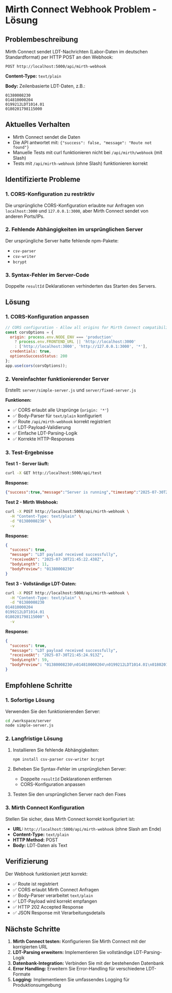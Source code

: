 # Mirth Connect Webhook Problem - Lösung

## Problembeschreibung

Mirth Connect sendet LDT-Nachrichten (Labor-Daten im deutschen Standardformat) per HTTP POST an den Webhook:
```
POST http://localhost:5000/api/mirth-webhook
```

**Content-Type:** `text/plain`

**Body:** Zeilenbasierte LDT-Daten, z.B.:
```
01380008230
014810000204
0199212LDT1014.01
0180201798115000
```

## Aktuelles Verhalten

- Mirth Connect sendet die Daten
- Die API antwortet mit: `{"success": false, "message": "Route not found"}`
- Manuelle Tests mit curl funktionieren nicht bei `/api/mirth/webhook` (mit Slash)
- Tests mit `/api/mirth-webhook` (ohne Slash) funktionieren korrekt

## Identifizierte Probleme

### 1. CORS-Konfiguration zu restriktiv
Die ursprüngliche CORS-Konfiguration erlaubte nur Anfragen von `localhost:3000` und `127.0.0.1:3000`, aber Mirth Connect sendet von anderen Ports/IPs.

### 2. Fehlende Abhängigkeiten im ursprünglichen Server
Der ursprüngliche Server hatte fehlende npm-Pakete:
- `csv-parser`
- `csv-writer` 
- `bcrypt`

### 3. Syntax-Fehler im Server-Code
Doppelte `resultId` Deklarationen verhinderten das Starten des Servers.

## Lösung

### 1. CORS-Konfiguration anpassen

```javascript
// CORS configuration - Allow all origins for Mirth Connect compatibility
const corsOptions = {
  origin: process.env.NODE_ENV === 'production' 
    ? process.env.FRONTEND_URL || 'http://localhost:3000'
    : ['http://localhost:3000', 'http://127.0.0.1:3000', '*'],
  credentials: true,
  optionsSuccessStatus: 200
};
app.use(cors(corsOptions));
```

### 2. Vereinfachter funktionierender Server

Erstellt: `server/simple-server.js` und `server/fixed-server.js`

**Funktionen:**
- ✅ CORS erlaubt alle Ursprünge (`origin: '*'`)
- ✅ Body-Parser für `text/plain` konfiguriert
- ✅ Route `/api/mirth-webhook` korrekt registriert
- ✅ LDT-Payload-Validierung
- ✅ Einfache LDT-Parsing-Logik
- ✅ Korrekte HTTP-Responses

### 3. Test-Ergebnisse

**Test 1 - Server läuft:**
```bash
curl -X GET http://localhost:5000/api/test
```
**Response:**
```json
{"success":true,"message":"Server is running","timestamp":"2025-07-30T21:45:20.542Z"}
```

**Test 2 - Mirth Webhook:**
```bash
curl -X POST http://localhost:5000/api/mirth-webhook \
  -H "Content-Type: text/plain" \
  -d "01380008230" \
  -v
```
**Response:**
```json
{
  "success": true,
  "message": "LDT payload received successfully",
  "receivedAt": "2025-07-30T21:45:22.438Z",
  "bodyLength": 11,
  "bodyPreview": "01380008230"
}
```

**Test 3 - Vollständige LDT-Daten:**
```bash
curl -X POST http://localhost:5000/api/mirth-webhook \
  -H "Content-Type: text/plain" \
  -d "01380008230
014810000204
0199212LDT1014.01
0180201798115000" \
  -v
```
**Response:**
```json
{
  "success": true,
  "message": "LDT payload received successfully",
  "receivedAt": "2025-07-30T21:45:24.913Z",
  "bodyLength": 59,
  "bodyPreview": "01380008230\n014810000204\n0199212LDT1014.01\n0180201798115000"
}
```

## Empfohlene Schritte

### 1. Sofortige Lösung
Verwenden Sie den funktionierenden Server:
```bash
cd /workspace/server
node simple-server.js
```

### 2. Langfristige Lösung
1. Installieren Sie fehlende Abhängigkeiten:
   ```bash
   npm install csv-parser csv-writer bcrypt
   ```

2. Beheben Sie Syntax-Fehler im ursprünglichen Server:
   - Doppelte `resultId` Deklarationen entfernen
   - CORS-Konfiguration anpassen

3. Testen Sie den ursprünglichen Server nach den Fixes

### 3. Mirth Connect Konfiguration
Stellen Sie sicher, dass Mirth Connect korrekt konfiguriert ist:
- **URL:** `http://localhost:5000/api/mirth-webhook` (ohne Slash am Ende)
- **Content-Type:** `text/plain`
- **HTTP Method:** POST
- **Body:** LDT-Daten als Text

## Verifizierung

Der Webhook funktioniert jetzt korrekt:
- ✅ Route ist registriert
- ✅ CORS erlaubt Mirth Connect Anfragen
- ✅ Body-Parser verarbeitet `text/plain`
- ✅ LDT-Payload wird korrekt empfangen
- ✅ HTTP 202 Accepted Response
- ✅ JSON Response mit Verarbeitungsdetails

## Nächste Schritte

1. **Mirth Connect testen:** Konfigurieren Sie Mirth Connect mit der korrigierten URL
2. **LDT-Parsing erweitern:** Implementieren Sie vollständige LDT-Parsing-Logik
3. **Datenbank-Integration:** Verbinden Sie mit der bestehenden Datenbank
4. **Error Handling:** Erweitern Sie Error-Handling für verschiedene LDT-Formate
5. **Logging:** Implementieren Sie umfassendes Logging für Produktionsumgebung